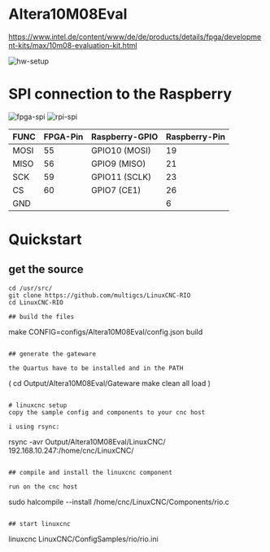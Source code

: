 # Altera10M08Eval

https://www.intel.de/content/www/de/de/products/details/fpga/development-kits/max/10m08-evaluation-kit.html

![hw-setup](https://raw.githubusercontent.com/multigcs/LinuxCNC-RIO/main/configs/Altera10M08Eval/hw-setup.jpg)

# SPI connection to the Raspberry
![fpga-spi](https://raw.githubusercontent.com/multigcs/LinuxCNC-RIO/main/configs/Altera10M08Eval/fpga-spi.jpg)
![rpi-spi](https://raw.githubusercontent.com/multigcs/LinuxCNC-RIO/main/configs/Altera10M08Eval/rpi-spi.jpg)


| FUNC | FPGA-Pin |Raspberry-GPIO | Raspberry-Pin |
| --- | --- | --- | --- |
| MOSI | 55 | GPIO10 (MOSI) | 19 |
| MISO |  56 |GPIO9 (MISO) | 21 |
| SCK |  59 |GPIO11 (SCLK) | 23 |
| CS |  60 |GPIO7 (CE1) | 26 |
| GND | | | 6 |


# Quickstart

## get the source
```
cd /usr/src/
git clone https://github.com/multigcs/LinuxCNC-RIO
cd LinuxCNC-RIO

## build the files
```
make CONFIG=configs/Altera10M08Eval/config.json build
```

## generate the gateware

the Quartus have to be installed and in the PATH

```
(
cd Output/Altera10M08Eval/Gateware
make clean all load
)
```

# linuxcnc setup
copy the sample config and components to your cnc host

i using rsync:
```
rsync -avr Output/Altera10M08Eval/LinuxCNC/ 192.168.10.247:/home/cnc/LinuxCNC/
```

## compile and install the linuxcnc component

run on the cnc host
```
sudo halcompile --install /home/cnc/LinuxCNC/Components/rio.c
```

## start linuxcnc
```
linuxcnc LinuxCNC/ConfigSamples/rio/rio.ini
```



